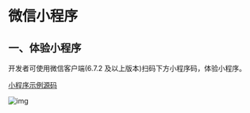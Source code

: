 # 微信小程序

## 一、体验小程序

开发者可使用微信客户端(6.7.2 及以上版本)扫码下方小程序码，体验小程序。

[小程序示例源码](https://github.com/wechat-miniprogram/miniprogram-demo)

![img](https://res.wx.qq.com/wxdoc/dist/assets/img/demo.ef5c5bef.jpg)

























